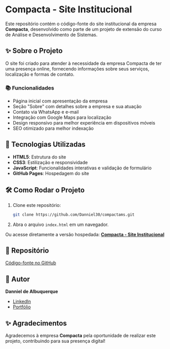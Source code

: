 # Compacta - Site Institucional

Este repositório contém o código-fonte do site institucional da empresa **Compacta**, desenvolvido como parte de um projeto de extensão do curso de Análise e Desenvolvimento de Sistemas.

## ✨ Sobre o Projeto
O site foi criado para atender à necessidade da empresa Compacta de ter uma presença online, fornecendo informações sobre seus serviços, localização e formas de contato.

### 📚 Funcionalidades
- Página inicial com apresentação da empresa
- Seção "Sobre" com detalhes sobre a empresa e sua atuação
- Contato via WhatsApp e e-mail
- Integração com Google Maps para localização
- Design responsivo para melhor experiência em dispositivos móveis
- SEO otimizado para melhor indexação

## 📝 Tecnologias Utilizadas
- **HTML5**: Estrutura do site
- **CSS3**: Estilização e responsividade
- **JavaScript**: Funcionalidades interativas e validação de formulário
- **GitHub Pages**: Hospedagem do site

## 🛠️ Como Rodar o Projeto
1. Clone este repositório:
   ```bash
   git clone https://github.com/Danniel30/compactams.git
   ```
2. Abra o arquivo `index.html` em um navegador.

Ou acesse diretamente a versão hospedada:
[**Compacta - Site Institucional**](https://danniel30.github.io/compactams/index.html)

## 📑 Repositório
[Código-fonte no GitHub](https://github.com/Danniel30/compactams)

## 👤 Autor
**Danniel de Albuquerque**
- [LinkedIn](https://www.linkedin.com/in/danniel-de-albuquerque/)
- [Portfólio](https://danniel30.github.io/portfolio.github.io/)

## ✨ Agradecimentos
Agradecemos à empresa **Compacta** pela oportunidade de realizar este projeto, contribuindo para sua presença digital!

